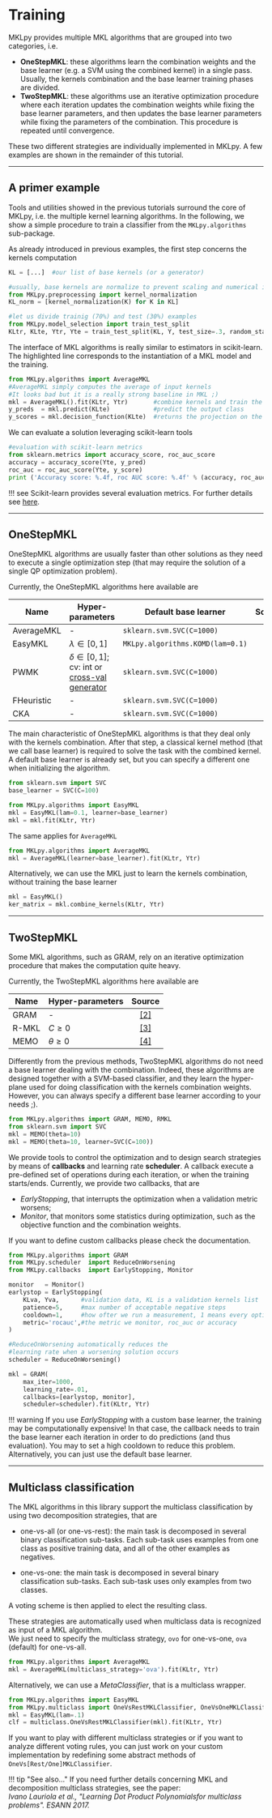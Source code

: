 # Training


MKLpy provides multiple MKL algorithms that are grouped into two categories, i.e.

* **OneStepMKL**: these algorithms learn the combination weights and the base learner (e.g. a SVM using the combined kernel) in a single pass. Usually, the kernels combination and the base learner training phases are divided.
* **TwoStepMKL**: these algorithms use an iterative optimization procedure where each iteration updates the combination weights while fixing the base learner parameters, and then updates the base learner parameters while fixing the parameters of the combination. This procedure is repeated until convergence.

These two different strategies are individually implemented in MKLpy. A few examples are shown in the remainder of this tutorial.


- - -

## A primer example

Tools and utilities showed in the previous tutorials surround the core of MKLpy, i.e. the multiple kernel learning algorithms.
In the following, we show a simple procedure to train a classifier from the `MKLpy.algorithms` sub-package.

As already introduced in previous examples, the first step concerns the kernels computation



```python
KL = [...]	#our list of base kernels (or a generator)

#usually, base kernels are normalize to prevent scaling and numerical issues
from MKLpy.preprocessing import kernel_normalization
KL_norm = [kernel_normalization(K) for K in KL]

#let us divide trainig (70%) and test (30%) examples
from MKLpy.model_selection import train_test_split
KLtr, KLte, Ytr, Yte = train_test_split(KL, Y, test_size=.3, random_state=42)
```

The interface of MKL algorithms is really similar to estimators in scikit-learn.
The highlighted line corresponds to the instantiation of a MKL model and the training.

```python hl_lines="4"
from MKLpy.algorithms import AverageMKL
#AverageMKL simply computes the average of input kernels
#It looks bad but it is a really strong baseline in MKL ;)
mkl = AverageMKL().fit(KLtr, Ytr)		#combine kernels and train the classifier
y_preds  = mkl.predict(KLte)			#predict the output class
y_scores = mkl.decision_function(KLte)	#returns the projection on the distance vector
```

We can evaluate a solution leveraging scikit-learn tools

```python
#evaluation with scikit-learn metrics
from sklearn.metrics import accuracy_score, roc_auc_score
accuracy = accuracy_score(Yte, y_pred)
roc_auc = roc_auc_score(Yte, y_score)
print ('Accuracy score: %.4f, roc AUC score: %.4f' % (accuracy, roc_auc))
```

!!! see
	Scikit-learn provides several evaluation metrics. For further details see [here](https://scikit-learn.org/stable/modules/classes.html#module-sklearn.metrics).








- - -

## OneStepMKL

OneStepMKL algorithms are usually faster than other solutions as they need to execute a single optimization step (that may require the solution of a single QP optimization problem).

Currently, the OneStepMKL algorithms here available are

|Name       | Hyper-parameters | Default base learner | Source |
|-----------|------------|----------------------|:------:|
| AverageMKL| -          | `sklearn.svm.SVC(C=1000)`          |  -     |
| EasyMKL   | $\lambda\in [0,1]$  | `MKLpy.algorithms.KOMD(lam=0.1)` | [[1]](https://www.sciencedirect.com/science/article/abs/pii/S0925231215003653) |
| PWMK      | $\delta\in [0,1]$; cv: int or [cross-val generator](https://scikit-learn.org/stable/glossary.html#term-cv-splitter)   | `sklearn.svm.SVC(C=1000)`|[[5]](https://ieeexplore.ieee.org/abstract/document/4586335) |
| FHeuristic| - | `sklearn.svm.SVC(C=1000)`|[[6]](https://ieeexplore.ieee.org/abstract/document/4731239) |
| CKA       | - | `sklearn.svm.SVC(C=1000)`|[[7]](https://static.googleusercontent.com/media/research.google.com/it//pubs/archive/36468.pdf) |

The main characteristic of OneStepMKL algorithms is that they deal only with the kernels combination. 
After that step, a classical kernel method (that we call base learner) is required to solve the task with the combined kernel.
A default base learner is already set, but you can specify a different one when initializing the algorithm.


```python
from sklearn.svm import SVC
base_learner = SVC(C=100)

from MKLpy.algorithms import EasyMKL
mkl = EasyMKL(lam=0.1, learner=base_learner)
mkl = mkl.fit(KLtr, Ytr)
```

The same applies for `AverageMKL`
```python
from MKLpy.algorithms import AverageMKL
mkl = AverageMKL(learner=base_learner).fit(KLtr, Ytr)
```


Alternatively, we can use the MKL just to learn the kernels combination, without training the base learner

```python
mkl = EasyMKL()
ker_matrix = mkl.combine_kernels(KLtr, Ytr)
```


- - -

## TwoStepMKL

Some MKL algorithms, such as GRAM, rely on an iterative optimization procedure that makes the computation quite heavy.

Currently, the TwoStepMKL algorithms here available are

|Name      | Hyper-parameters | Source |
|----------|------------|:------:|
| GRAM     | -          | [[2]](https://www.researchgate.net/publication/318468451_Radius-Margin_Ratio_Optimization_for_Dot-Product_Boolean_Kernel_Learning)     |
| R-MKL    | $C \ge 0$        |[[3]](https://link.springer.com/content/pdf/10.1007/978-3-642-04180-8_39.pdf)  |
| MEMO     | $\theta \ge 0$   |[[4]](https://www.elen.ucl.ac.be/Proceedings/esann/esannpdf/es2018-181.pdf) |

Differently from the previous methods, TwoStepMKL algorithms do not need a base learner dealing with the combination. 
Indeed, these algorithms are designed together with a SVM-based classifier, and they learn the hyper-plane used for doing classification with the kernels combination weights.
However, you can always specify a different base learner according to your needs ;).

```python
from MKLpy.algorithms import GRAM, MEMO, RMKL
from sklearn.svm import SVC
mkl = MEMO(theta=10)
mkl = MEMO(theta=10, learner=SVC(C=100))
```

We provide tools to control the optimization and to design search strategies by means of **callbacks** and learning rate **scheduler**.
A callback execute a pre-defined set of operations during each iteration, or when the training starts/ends.
Currently, we provide two callbacks, that are

* *EarlyStopping*, that interrupts the optimization when a validation metric worsens;
* *Monitor*, that monitors some statistics during optimization, such as the objective function and the combination weights.

If you want to define custom callbacks please check the documentation.

```python
from MKLpy.algorithms import GRAM
from MKLpy.scheduler  import ReduceOnWorsening
from MKLpy.callbacks  import EarlyStopping, Monitor

monitor   = Monitor()
earlystop = EarlyStopping(
	KLva, Yva, 		#validation data, KL is a validation kernels list
	patience=5,		#max number of acceptable negative steps
	cooldown=1, 	#how ofter we run a measurement, 1 means every optimization step
	metric='rocauc',#the metric we monitor, roc_auc or accuracy
)

#ReduceOnWorsening automatically reduces the 
#learning rate when a worsening solution occurs
scheduler = ReduceOnWorsening()

mkl = GRAM(
	max_iter=1000, 			
	learning_rate=.01, 		
	callbacks=[earlystop, monitor],
	scheduler=scheduler).fit(KLtr, Ytr)
```



!!! warning
	If you use *EarlyStopping* with a custom base learner, the training may be computationally expensive! 
	In that case, the callback needs to train the base learner each iteration in order to do predictions (and thus evaluation). 
	You may to set a high cooldown to reduce this problem. Alternatively, you can just use the default base learner.



- - -

## Multiclass classification

The MKL algorithms in this library support the multiclass classification by using two decomposition strategies, that are

* one-vs-all (or one-vs-rest): the main task is decomposed in several binary classification sub-tasks. Each sub-task uses examples from one class as positive training data, and all of the other examples as negatives. 

* one-vs-one: the main task is decomposed in several binary classification sub-tasks. Each sub-task uses only examples from two classes.

A voting scheme is then applied to elect the resulting class.

These strategies are automatically used when multiclass data is recognized as input of a MKL algorithm.<br>
We just need to specify the multiclass strategy, `ovo` for one-vs-one, `ova` (default) for one-vs-all.

```python
from MKLpy.algorithms import AverageMKL
mkl = AverageMKL(multiclass_strategy='ova').fit(KLtr, Ytr)
```

Alternatively, we can use a *MetaClassifier*, that is a multiclass wrapper.
```python
from MKLpy.algorithms import EasyMKL
from MKLpy.multiclass import OneVsRestMKLClassifier, OneVsOneMKLClassifier
mkl = EasyMKL(lam=.1)
clf = multiclass.OneVsRestMKLClassifier(mkl).fit(KLtr, Ytr)
```

If you want to play with different multiclass strategies or if you want to analyze different voting rules, you can just work on your custom implementation by redefining some abstract methods of `OneVs[Rest/One]MKLClassifier`.



!!! tip "See also..."
	If you need further details concerning MKL and decomposition multiclass strategies, see the paper:<br>
	*Ivano Lauriola et al., "Learning Dot Product Polynomialsfor multiclass problems". ESANN 2017.*

